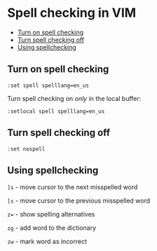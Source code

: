 # Spell checking in VIM

- [Turn on spell checking](#turn-on-spell-checking)
- [Turn spell checking off](#turn-spell-checking-off)
- [Using spellchecking](#using-spellchecking)

## Turn on spell checking

```console
:set spell spelllang=en_us
```

Turn spell checking on *only* in the local buffer:

```console
:setlocal spell spelllang=en_us
```

## Turn spell checking off

```console
:set nospell
```

## Using spellchecking

`]s` - move cursor to the next misspelled word

`[s` - move cursor to the previous misspelled word

`z=` - show spelling alternatives

`zg` - add word to the dictionary

`zw` - mark word as incorrect
